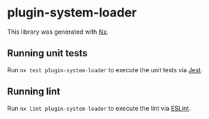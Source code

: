 # plugin-system-loader

This library was generated with [Nx](https://nx.dev).

## Running unit tests

Run `nx test plugin-system-loader` to execute the unit tests via [Jest](https://jestjs.io).

## Running lint

Run `nx lint plugin-system-loader` to execute the lint via [ESLint](https://eslint.org/).
